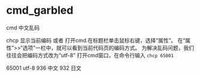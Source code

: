 # cmd_garbled

cmd 中文乱码

chcp 显示当前编码
或者 打开cmd.在标题栏单击鼠标右键，选择“属性”。
在“属性”>>“选项”一栏中，就可以看到当前代码页的编码方式。
为解决乱码问题，我们往往会把编码方式改为“utf-8”
打开cmd窗口，在命令行输入 `chcp 65001`

65001 utf-8
936 中文
932 日文